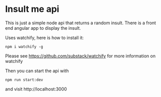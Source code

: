 # Insult me api

This is just a simple node api that returns a random insult. There is a front end angular app to display the insult. 

Uses watchify, here is how to install it:

```
npm i watchify -g
```

Please see https://github.com/substack/watchify for more information on watchify

Then you can start the api with

```
npm run start:dev
```

and visit http://localhost:3000
